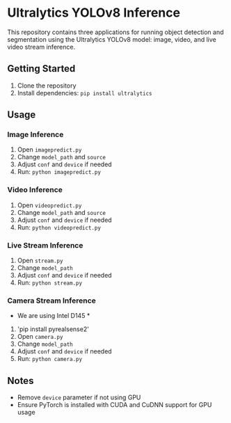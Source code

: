 # Ultralytics YOLOv8 Inference

This repository contains three applications for running object detection and segmentation using the Ultralytics YOLOv8 model: image, video, and live video stream inference.

## Getting Started

1. Clone the repository
2. Install dependencies: `pip install ultralytics`

## Usage

### Image Inference

1. Open `imagepredict.py`
2. Change `model_path` and `source`
3. Adjust `conf` and `device` if needed
4. Run: `python imagepredict.py`

### Video Inference

1. Open `videopredict.py`
2. Change `model_path` and `source`
3. Adjust `conf` and `device` if needed
4. Run: `python videopredict.py`

### Live Stream Inference

1. Open `stream.py`
2. Change `model_path`
3. Adjust `conf` and `device` if needed
4. Run: `python stream.py`

### Camera Stream Inference
* We are using Intel D145 *
1. 'pip install pyrealsense2'
2. Open `camera.py`
3. Change `model_path`
4. Adjust `conf` and `device` if needed
5. Run: `python camera.py`
   

## Notes

- Remove `device` parameter if not using GPU
- Ensure PyTorch is installed with CUDA and CuDNN support for GPU usage
